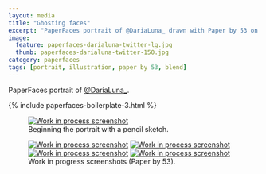 ```yaml
---
layout: media
title: "Ghosting faces"
excerpt: "PaperFaces portrait of @DariaLuna_ drawn with Paper by 53 on an iPad."
image: 
  feature: paperfaces-darialuna-twitter-lg.jpg
  thumb: paperfaces-darialuna-twitter-150.jpg
category: paperfaces
tags: [portrait, illustration, paper by 53, blend]
---
```


PaperFaces portrait of <a href="http://twitter.com/DariaLuna_">@DariaLuna_</a>.

{% include paperfaces-boilerplate-3.html %}

<figure>
	<a href="{{ site.url }}/images/paperfaces-darialuna-process-1-lg.jpg"><img src="{{ site.url }}/images/paperfaces-darialuna-process-1-750.jpg" alt="Work in process screenshot"></a>
	<figcaption>Beginning the portrait with a pencil sketch.</figcaption>
</figure>

<figure class="half">
	<a href="{{ site.url }}/images/paperfaces-darialuna-process-2-lg.jpg"><img src="{{ site.url }}/images/paperfaces-darialuna-process-2-600.jpg" alt="Work in process screenshot"></a>
	<a href="{{ site.url }}/images/paperfaces-darialuna-process-3-lg.jpg"><img src="{{ site.url }}/images/paperfaces-darialuna-process-3-600.jpg" alt="Work in process screenshot"></a>
	<a href="{{ site.url }}/images/paperfaces-darialuna-process-4-lg.jpg"><img src="{{ site.url }}/images/paperfaces-darialuna-process-4-600.jpg" alt="Work in process screenshot"></a>
	<a href="{{ site.url }}/images/paperfaces-darialuna-process-5-lg.jpg"><img src="{{ site.url }}/images/paperfaces-darialuna-process-5-600.jpg" alt="Work in process screenshot"></a>
	<figcaption>Work in progress screenshots (Paper by 53).</figcaption>
</figure>